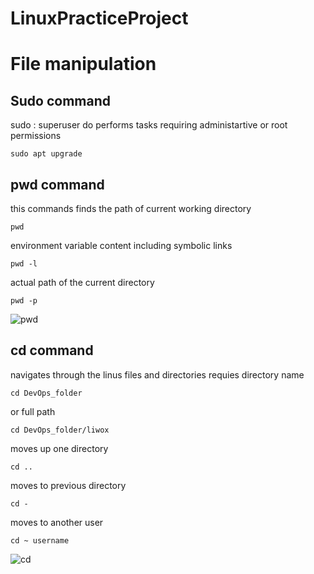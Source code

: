 # LinuxPracticeProject
# File manipulation
## Sudo command
sudo : superuser do performs tasks requiring administartive or root permissions
```
sudo apt upgrade
```
## pwd command
this commands finds the path of current working directory
```
pwd
```
environment variable content including symbolic links
```
pwd -l
```
actual path of the current directory
```
pwd -p
```
![pwd](https://github.com/ArmstrongLiwox/LinuxPracticeProject/assets/143335106/8f73ee90-a486-4ff3-bfcc-560a2725b4d4)

## cd command
navigates through the linus files and directories
requies directory name 
```
cd DevOps_folder
```
or full path
```
cd DevOps_folder/liwox
```
moves up one directory
```
cd ..
```
moves to previous directory
```
cd -
```
moves to another user
```
cd ~ username
```
![cd](https://github.com/ArmstrongLiwox/LinuxPracticeProject/assets/143335106/688b6236-e86c-46cd-84e7-07017b5b834d)

